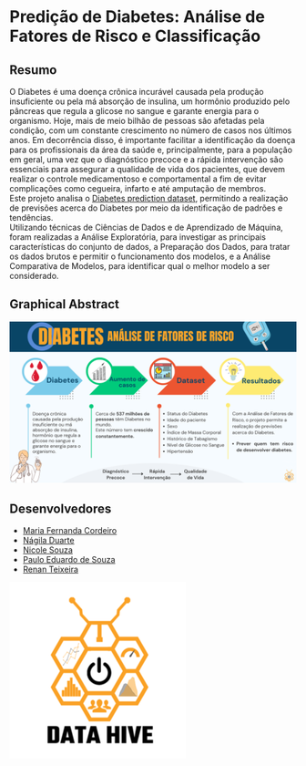 # Predição de Diabetes: Análise de Fatores de Risco e Classificação

## Resumo
O Diabetes é uma doença crônica incurável causada pela produção insuficiente ou pela má absorção de insulina, um hormônio produzido pelo pâncreas que regula a glicose no sangue e garante energia para o organismo. Hoje, mais de meio bilhão de pessoas são afetadas pela condição, com um constante crescimento no número de casos nos últimos anos. Em decorrência disso, é importante facilitar a identificação da doença para os profissionais da área da saúde e, principalmente, para a população em geral, uma vez que o diagnóstico precoce e a rápida intervenção são essenciais para assegurar a qualidade de vida dos pacientes, que devem realizar o controle medicamentoso e comportamental a fim de evitar complicações como cegueira, infarto e até amputação de membros.  
Este projeto analisa o [Diabetes prediction dataset](https://www.kaggle.com/datasets/iammustafatz/diabetes-prediction-dataset/data), permitindo a realização de previsões acerca do Diabetes por meio da identificação de padrões e tendências.  
Utilizando técnicas de Ciências de Dados e de Aprendizado de Máquina, foram realizadas a Análise Exploratória, para investigar as principais características do conjunto de dados, a Preparação dos Dados, para tratar os dados brutos e permitir o funcionamento dos modelos, e a Análise Comparativa de Modelos, para identificar qual o melhor modelo a ser considerado. 

## Graphical Abstract
![Graphical Abstract](graphical_abstract/diabetes_graphical_abstract.png)

## Desenvolvedores
 - [Maria Fernanda Cordeiro](https://github.com/Fernanda-Cordeiro)
 - [Nágila Duarte](https://github.com/NagilaDuarte)
 - [Nicole Souza](https://github.com/nicolesouzab)
 - [Paulo Eduardo de Souza](https://github.com/Paulo3078)
 - [Renan Teixeira](https://github.com/renantleite)

![Logo](logo/data_hive_logo.png)
